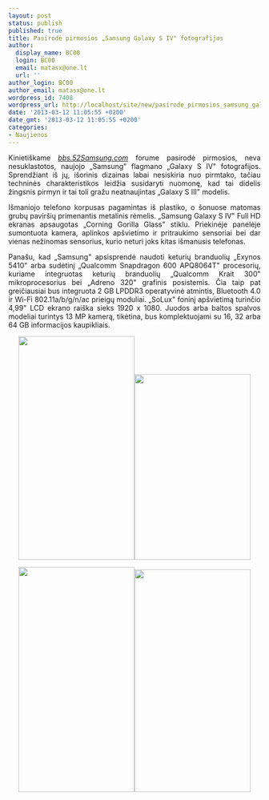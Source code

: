 ```yaml
---
layout: post
status: publish
published: true
title: Pasirodė pirmosios „Samsung Galaxy S IV" fotografijos
author:
  display_name: BC00
  login: BC00
  email: matasx@one.lt
  url: ''
author_login: BC00
author_email: matasx@one.lt
wordpress_id: 7408
wordpress_url: http://localhost/site/new/pasirode_pirmosios_samsung_galaxy_s_iv_fotografijos/
date: '2013-03-12 11:05:55 +0200'
date_gmt: '2013-03-12 11:05:55 +0200'
categories:
- Naujienos
---
```

<p style="text-align: justify;">
	Kinieti&scaron;kame <a href="http://bbs.52samsung.com/thread-695291-1-1.html"><em>bbs.52Samsung.com</em></a> forume pasirodė pirmosios, neva nesuklastotos, naujojo &bdquo;Samsung&quot; flagmano &bdquo;Galaxy S IV&quot; fotografijos. Sprendžiant i&scaron; jų, i&scaron;orinis dizainas labai nesiskiria nuo pirmtako, tačiau techninės charakteristikos leidžia susidaryti nuomonę, kad tai didelis žingsnis pirmyn ir tai toli gražu neatnaujintas &bdquo;Galaxy S III&quot; modelis.</p>
<p style="text-align: justify;">
	I&scaron;maniojo telefono korpusas pagamintas i&scaron; plastiko, o &scaron;onuose matomas grubų pavir&scaron;ių primenantis metalinis rėmelis. &bdquo;Samsung Galaxy S IV&quot; Full HD ekranas apsaugotas &bdquo;Corning Gorilla Glass&quot; stiklu. Priekinėje panelėje sumontuota kamera, aplinkos ap&scaron;vietimo ir pritraukimo sensoriai bei dar vienas nežinomas sensorius, kurio neturi joks kitas i&scaron;manusis telefonas.</p>
<p style="text-align: justify;">
	Pana&scaron;u, kad &bdquo;Samsung&quot; apsisprendė naudoti keturių branduolių &bdquo;Exynos 5410&quot; arba sudėtinį &bdquo;Qualcomm Snapdragon 600 APQ8064T&quot; procesorių, kuriame integruotas keturių branduolių &bdquo;Qualcomm Krait 300&quot; mikroprocesorius bei &bdquo;Adreno 320&quot; grafinis posistemis. Čia taip pat greičiausiai bus integruota 2 GB LPDDR3 operatyvinė atmintis, Bluetooth 4.0 ir Wi-Fi 802.11a/b/g/n/ac prieigų moduliai. &bdquo;SoLux&quot; foninį ap&scaron;vietimą turinčio 4,99&quot; LCD ekrano rai&scaron;ka sieks 1920 x 1080. Juodos arba baltos spalvos modeliai turintys 13 MP kamerą, tikėtina, bus komplektuojami su 16, 32 arba 64 GB informacijos kaupikliais.</p>
<p style="text-align: center;">
	<a href="http://technews.lt/userfiles/samsung_unofficial_galaxy_s4_6.jpg"><img alt="" src="http://technews.lt/userfiles/samsung_unofficial_galaxy_s4_6.jpg" style="width: 232px; height: 447px;" /></a><a href="http://technews.lt/userfiles/samsung_unofficial_galaxy_s4_8.jpg"><img alt="" src="http://technews.lt/userfiles/samsung_unofficial_galaxy_s4_8.jpg" style="width: 232px; height: 371px;" /></a></p>
<p style="text-align: center;">
	<a href="http://technews.lt/userfiles/samsung_unofficial_galaxy_s4_7.jpg"><img alt="" src="http://technews.lt/userfiles/samsung_unofficial_galaxy_s4_7.jpg" style="width: 232px; height: 450px;" /></a><a href="http://technews.lt/userfiles/samsung_unofficial_galaxy_s4_5.jpg"><img alt="" src="http://technews.lt/userfiles/samsung_unofficial_galaxy_s4_5.jpg" style="width: 232px; height: 445px;" /></a></p>

